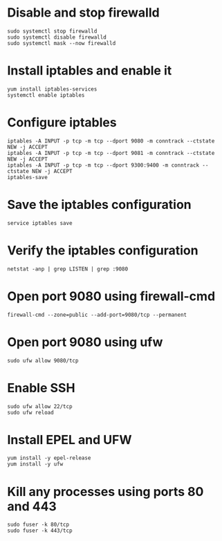 # Disable and stop firewalld
```
sudo systemctl stop firewalld
sudo systemctl disable firewalld
sudo systemctl mask --now firewalld
```

# Install iptables and enable it
```
yum install iptables-services
systemctl enable iptables
```

# Configure iptables
```
iptables -A INPUT -p tcp -m tcp --dport 9080 -m conntrack --ctstate NEW -j ACCEPT
iptables -A INPUT -p tcp -m tcp --dport 9081 -m conntrack --ctstate NEW -j ACCEPT
iptables -A INPUT -p tcp -m tcp --dport 9300:9400 -m conntrack --ctstate NEW -j ACCEPT
iptables-save
```

# Save the iptables configuration
```
service iptables save
```

# Verify the iptables configuration
```
netstat -anp | grep LISTEN | grep :9080
```

# Open port 9080 using firewall-cmd
```
firewall-cmd --zone=public --add-port=9080/tcp --permanent
```

# Open port 9080 using ufw
```
sudo ufw allow 9080/tcp
```

# Enable SSH
```
sudo ufw allow 22/tcp
sudo ufw reload
```

# Install EPEL and UFW
```
yum install -y epel-release
yum install -y ufw
```

# Kill any processes using ports 80 and 443
```
sudo fuser -k 80/tcp
sudo fuser -k 443/tcp
```

